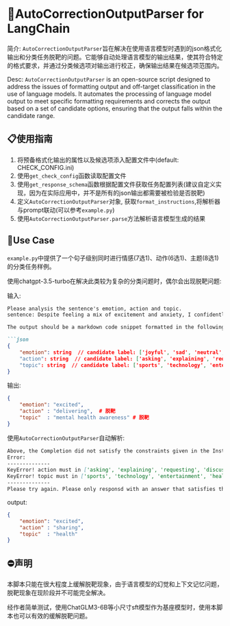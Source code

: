 # 🏹AutoCorrectionOutputParser for LangChain

简介: `AutoCorrectionOutputParser`旨在解决在使用语言模型时遇到的json格式化输出和分类任务脱靶的问题。它能够自动处理语言模型的输出结果，使其符合特定的格式要求，并通过分类候选项对输出进行校正，确保输出结果在候选项范围内。

Desc: `AutoCorrectionOutputParser` is an open-source script designed to address the issues of formatting output and off-target classification in the use of language models. It automates the processing of language model output to meet specific formatting requirements and corrects the output based on a set of candidate options, ensuring that the output falls within the candidate range.

## 📋使用指南
1. 将预备格式化输出的属性以及候选项添入配置文件中(default: CHECK_CONFIG.ini)
2. 使用`get_check_config`函数读取配置文件
3. 使用`get_response_schema`函数根据配置文件获取任务配置列表(建议自定义实现，因为在实际应用中，并不是所有的json输出都需要被检验是否脱靶)
4. 定义`AutoCorrectionOutputParser`对象, 获取`format_instructions`,将解析器与prompt联动(可以参考`example.py`)
5. 使用`AutoCorrectionOutputParser.parse`方法解析语言模型生成的结果


## 📌Use Case
`example.py`中提供了一个句子级别同时进行情感(7选1)、动作(6选1)、主题(8选1)的分类任务样例。

使用chatgpt-3.5-turbo在解决此类较为复杂的分类问题时，偶尔会出现脱靶问题:

输入:
```markdown
Please analysis the sentence's emotion, action and topic.
sentence: Despite feeling a mix of excitement and anxiety, I confidently approached the stage, took a deep breath, and delivered a heartfelt speech about the importance of mental health awareness in today's society.

The output should be a markdown code snippet formatted in the following schema, including the leading and trailing "```json" and "```":

```json
{
	"emotion": string  // candidate label: ['joyful', 'sad', 'neutral', 'excited', 'content', 'surprised', 'anxious']
	"action": string  // candidate label: ['asking', 'explaining', 'requesting', 'discussing', 'sharing', 'others']
	"topic": string  // candidate label: ['sports', 'technology', 'entertainment', 'health', 'business', 'history', 'political', 'others']
}
```
输出:
```json
{
	"emotion": "excited",
	"action" : "delivering",  # 脱靶
	"topic"  : "mental health awareness" # 脱靶
}
```

使用`AutoCorrectionOutputParser`自动解析:
```markdown
Above, the Completion did not satisfy the constraints given in the Instructions.
Error: 
--------------
KeyError! action must in ['asking', 'explaining', 'requesting', 'discussing', 'sharing', 'others'], but your answer is delivering!
KeyError! topic must in ['sports', 'technology', 'entertainment', 'health', 'business', 'history', 'political', 'others'], but your answer is mental health awareness!
--------------
Please try again. Please only responsd with an answer that satisfies the contraints laid out in the Instructions:
```
output:
```json
{
    "emotion": "excited",
    "action" : "sharing",
    "topic"  : "health"
}
```

## ⛔声明
本脚本只能在很大程度上缓解脱靶现象，由于语言模型的幻觉和上下文记忆问题，脱靶现象在现阶段并不可能完全解决。

经作者简单测试，使用ChatGLM3-6B等小尺寸sft模型作为基座模型时，使用本脚本也可以有效的缓解脱靶问题。
